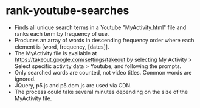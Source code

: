 # rank-youtube-searches
- Finds all unique search terms in a Youtube "MyActivity.html" file and ranks each term by frequency of use.
- Produces an array of words in descending frequency order where each element is [word, frequency, [dates]].
- The MyActivity file is available at https://takeout.google.com/settings/takeout by selecting My Activity > Select specific activity data > Youtube, and following the prompts.
- Only searched words are counted, not video titles. Common words are ignored.
- JQuery, p5.js and p5.dom.js are used via CDN.
- The process could take several minutes depending on the size of the MyActivity file.
